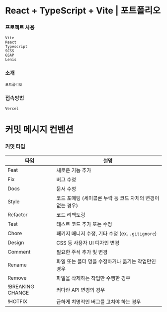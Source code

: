 # React + TypeScript + Vite | 포트폴리오

### 프로젝트 사용

```
Vite
React
Typescript
SCSS
GSAP
Lenis
```

### 소개

```
포트폴리오
```

### 접속방법

```
Vercel

```

# 커밋 메시지 컨벤션

### 커밋 타입
| 타입    | 설명                                  |
|---------|---------------------------------------|
| Feat    | 새로운 기능 추가                       |
| Fix     | 버그 수정                              |
| Docs    | 문서 수정                              |
| Style   | 코드 포매팅 (세미콜론 누락 등 코드 자체의 변경이 없는 경우) |
| Refactor| 코드 리팩토링                         |
| Test    | 테스트 코드 추가 또는 수정            |
| Chore   | 패키지 매니저 수정, 기타 수정 (ex. `.gitignore`) |
| Design  | CSS 등 사용자 UI 디자인 변경          |
| Comment | 필요한 주석 추가 및 변경              |
| Rename  | 파일 또는 폴더 명을 수정하거나 옮기는 작업만인 경우 |
| Remove  | 파일을 삭제하는 작업만 수행한 경우   |
| !BREAKING CHANGE | 커다란 API 변경의 경우     |
| !HOTFIX | 급하게 치명적인 버그를 고쳐야 하는 경우 |